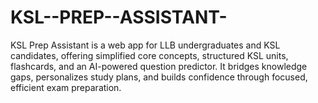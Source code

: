 # KSL--PREP--ASSISTANT-
KSL Prep Assistant is a web app for LLB undergraduates and KSL candidates, offering simplified core concepts, structured KSL units, flashcards, and an AI-powered question predictor. It bridges knowledge gaps, personalizes study plans, and builds confidence through focused, efficient exam preparation.

